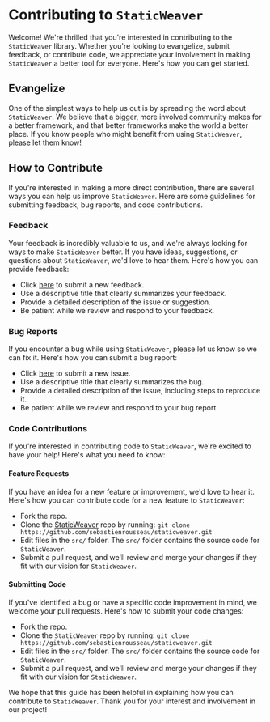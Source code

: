 # Contributing to `StaticWeaver`

Welcome! We're thrilled that you're interested in contributing to the `StaticWeaver` library. Whether you're looking to evangelize, submit feedback, or contribute code, we appreciate your involvement in making `StaticWeaver` a better tool for everyone. Here's how you can get started.

## Evangelize

One of the simplest ways to help us out is by spreading the word about `StaticWeaver`. We believe that a bigger, more involved community makes for a better framework, and that better frameworks make the world a better place. If you know people who might benefit from using `StaticWeaver`, please let them know!

## How to Contribute

If you're interested in making a more direct contribution, there are several ways you can help us improve `StaticWeaver`. Here are some guidelines for submitting feedback, bug reports, and code contributions.

### Feedback

Your feedback is incredibly valuable to us, and we're always looking for ways to make `StaticWeaver` better. If you have ideas, suggestions, or questions about `StaticWeaver`, we'd love to hear them. Here's how you can provide feedback:

- Click [here][02] to submit a new feedback.
- Use a descriptive title that clearly summarizes your feedback.
- Provide a detailed description of the issue or suggestion.
- Be patient while we review and respond to your feedback.

### Bug Reports

If you encounter a bug while using `StaticWeaver`, please let us know so we can fix it. Here's how you can submit a bug report:

- Click [here][02] to submit a new issue.
- Use a descriptive title that clearly summarizes the bug.
- Provide a detailed description of the issue, including steps to reproduce it.
- Be patient while we review and respond to your bug report.

### Code Contributions

If you're interested in contributing code to `StaticWeaver`, we're excited to have your help! Here's what you need to know:

#### Feature Requests

If you have an idea for a new feature or improvement, we'd love to hear it. Here's how you can contribute code for a new feature to `StaticWeaver`:

- Fork the repo.
- Clone the [StaticWeaver][01] repo by running:
  `git clone https://github.com/sebastienrousseau/staticweaver.git`
- Edit files in the `src/` folder. The `src/` folder contains the source code for `StaticWeaver`.
- Submit a pull request, and we'll review and merge your changes if they fit with our vision for `StaticWeaver`.

#### Submitting Code

If you've identified a bug or have a specific code improvement in mind, we welcome your pull requests. Here's how to submit your code changes:

- Fork the repo.
- Clone the `StaticWeaver` repo by running:
  `git clone https://github.com/sebastienrousseau/staticweaver.git`
- Edit files in the `src/` folder. The `src/` folder contains the source code for `StaticWeaver`.
- Submit a pull request, and we'll review and merge your changes if they fit with our vision for `StaticWeaver`.

We hope that this guide has been helpful in explaining how you can contribute to `StaticWeaver`. Thank you for your interest and involvement in our project!

[01]: https://github.com/sebastienrousseau/staticweaver
[02]: https://github.com/sebastienrousseau/staticweaver/issues/new
